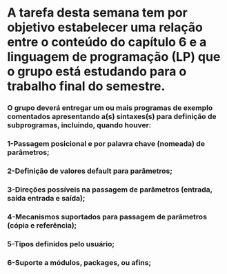 <h1>A tarefa desta semana tem por objetivo estabelecer uma relação entre o conteúdo do capítulo 6 e a linguagem de programação (LP) que o grupo está estudando para o trabalho final do semestre.</h1>

<h3>O grupo deverá entregar um ou mais programas de exemplo comentados apresentando a(s) sintaxes(s) para definição de subprogramas, incluindo, quando houver:</h3>

<h3>1-Passagem posicional e por palavra chave (nomeada) de parâmetros;</h3>
<h3>2-Definição de valores default para parâmetros;</h3>
<h3>3-Direções possíveis na passagem de parâmetros (entrada, saída entrada e saída);</h3>
<h3>4-Mecanismos suportados para passagem de parâmetros (cópia e referência);</h3>
<h3>5-Tipos definidos pelo usuário;</h3>
<h3>6-Suporte a módulos, packages, ou afins;</h3>


